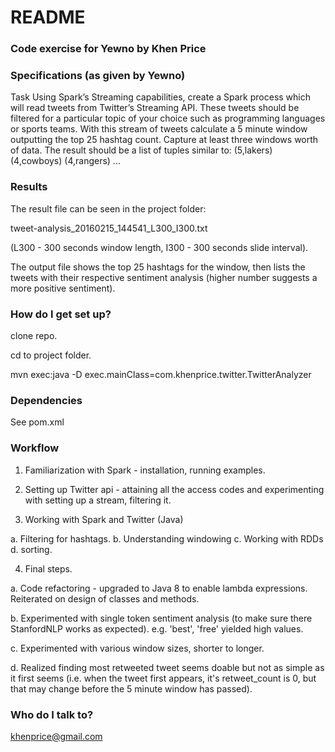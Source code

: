 # README #

### Code exercise for Yewno by Khen Price ###

### Specifications (as given by Yewno) ###

Task
Using Spark’s Streaming capabilities, create a Spark process which will read tweets from Twitter’s Streaming API. These tweets should be filtered for a particular topic of your choice such as programming languages or sports teams. With this stream of tweets calculate a 5 minute window outputting the top 25 hashtag count. Capture at least three windows worth of data. The result should be a list of tuples similar to:
(5,lakers) (4,cowboys) (4,rangers) ...

### Results ###

The result file can be seen in the project folder:

tweet-analysis_20160215_144541_L300_I300.txt

(L300 - 300 seconds window length, I300 - 300 seconds slide interval).

The output file shows the top 25 hashtags for the window, then lists the tweets with their respective sentiment analysis (higher number suggests a more positive sentiment).

### How do I get set up? ###

clone repo.

cd to project folder.

mvn exec:java -D exec.mainClass=com.khenprice.twitter.TwitterAnalyzer

### Dependencies ###
See pom.xml

### Workflow ###

1) Familiarization with Spark - installation, running examples.

2) Setting up Twitter api - attaining all the access codes and experimenting with setting up a stream, filtering it.

3) Working with Spark and Twitter (Java)

a. Filtering for hashtags.
b. Understanding windowing
c. Working with RDDs
d. sorting.

4) Final steps.

a. Code refactoring - upgraded to Java 8 to enable lambda expressions. Reiterated on design of classes and methods.

b. Experimented with single token sentiment analysis (to make sure there StanfordNLP works as expected).
e.g. 'best', 'free' yielded high values.

c. Experimented with various window sizes, shorter to longer.

d. Realized finding most retweeted tweet seems doable but not as simple as it first seems (i.e. when the tweet first appears, it's retweet_count is 0, but that may change before the 5 minute window has passed).


### Who do I talk to? ###
khenprice@gmail.com
